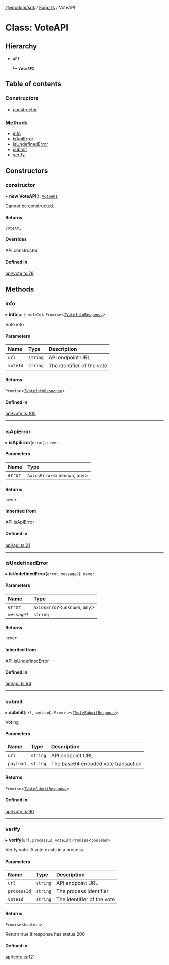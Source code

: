 [@vocdoni/sdk](/sdk) / [Exports](../modules.md) / VoteAPI

# Class: VoteAPI

## Hierarchy

- `API`

  ↳ **`VoteAPI`**

## Table of contents

### Constructors

- [constructor](VoteAPI.md#constructor)

### Methods

- [info](VoteAPI.md#info)
- [isApiError](VoteAPI.md#isapierror)
- [isUndefinedError](VoteAPI.md#isundefinederror)
- [submit](VoteAPI.md#submit)
- [verify](VoteAPI.md#verify)

## Constructors

### constructor

• **new VoteAPI**(): [`VoteAPI`](VoteAPI.md)

Cannot be constructed.

#### Returns

[`VoteAPI`](VoteAPI.md)

#### Overrides

API.constructor

#### Defined in

[api/vote.ts:78](https://github.com/vocdoni/vocdoni-sdk/blob/2c8c18a/src/api/vote.ts#L78)

## Methods

### info

▸ **info**(`url`, `voteId`): `Promise`\<[`IVoteInfoResponse`](../interfaces/IVoteInfoResponse.md)\>

Vote info

#### Parameters

| Name | Type | Description |
| :------ | :------ | :------ |
| `url` | `string` | API endpoint URL |
| `voteId` | `string` | The identifier of the vote |

#### Returns

`Promise`\<[`IVoteInfoResponse`](../interfaces/IVoteInfoResponse.md)\>

#### Defined in

[api/vote.ts:105](https://github.com/vocdoni/vocdoni-sdk/blob/2c8c18a/src/api/vote.ts#L105)

___

### isApiError

▸ **isApiError**(`error`): `never`

#### Parameters

| Name | Type |
| :------ | :------ |
| `error` | `AxiosError`\<`unknown`, `any`\> |

#### Returns

`never`

#### Inherited from

API.isApiError

#### Defined in

[api/api.ts:21](https://github.com/vocdoni/vocdoni-sdk/blob/2c8c18a/src/api/api.ts#L21)

___

### isUndefinedError

▸ **isUndefinedError**(`error`, `message?`): `never`

#### Parameters

| Name | Type |
| :------ | :------ |
| `error` | `AxiosError`\<`unknown`, `any`\> |
| `message?` | `string` |

#### Returns

`never`

#### Inherited from

API.isUndefinedError

#### Defined in

[api/api.ts:64](https://github.com/vocdoni/vocdoni-sdk/blob/2c8c18a/src/api/api.ts#L64)

___

### submit

▸ **submit**(`url`, `payload`): `Promise`\<[`IVoteSubmitResponse`](../interfaces/IVoteSubmitResponse.md)\>

Voting

#### Parameters

| Name | Type | Description |
| :------ | :------ | :------ |
| `url` | `string` | API endpoint URL |
| `payload` | `string` | The base64 encoded vote transaction |

#### Returns

`Promise`\<[`IVoteSubmitResponse`](../interfaces/IVoteSubmitResponse.md)\>

#### Defined in

[api/vote.ts:90](https://github.com/vocdoni/vocdoni-sdk/blob/2c8c18a/src/api/vote.ts#L90)

___

### verify

▸ **verify**(`url`, `processId`, `voteId`): `Promise`\<`boolean`\>

Verify vote. A vote exists in a process.

#### Parameters

| Name | Type | Description |
| :------ | :------ | :------ |
| `url` | `string` | API endpoint URL |
| `processId` | `string` | The process identifier |
| `voteId` | `string` | The identifier of the vote |

#### Returns

`Promise`\<`boolean`\>

Return true if response has status 200

#### Defined in

[api/vote.ts:121](https://github.com/vocdoni/vocdoni-sdk/blob/2c8c18a/src/api/vote.ts#L121)
